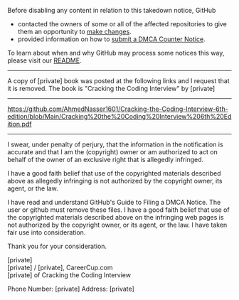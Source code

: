 Before disabling any content in relation to this takedown notice, GitHub
- contacted the owners of some or all of the affected repositories to give them an opportunity to [make changes](https://docs.github.com/en/github/site-policy/dmca-takedown-policy#a-how-does-this-actually-work).
- provided information on how to [submit a DMCA Counter Notice](https://docs.github.com/en/articles/guide-to-submitting-a-dmca-counter-notice).

To learn about when and why GitHub may process some notices this way, please visit our [README](https://github.com/github/dmca/blob/master/README.md#anatomy-of-a-takedown-notice).

---

A copy of [private] book was posted at the following links and I request that
it is removed. The book is "Cracking the Coding Interview" by [private]

---------
https://github.com/AhmedNasser1601/Cracking-the-Coding-Interview-6th-edition/blob/Main/Cracking%20the%20Coding%20Interview%206th%20Edition.pdf

---------

I swear, under penalty of perjury, that the information in the notification is accurate and that I am the (copyright) owner or am
authorized to act on behalf of the owner of an exclusive right that is
allegedly infringed.


I have a good faith belief that use of the copyrighted materials
described above as allegedly infringing is not authorized by the
copyright owner, its agent, or the law.

I have read and understand GitHub's Guide to Filing a DMCA Notice.
The user or github must remove these files.
I have a good faith belief that use of the copyrighted materials described above on the infringing web pages is not authorized by the copyright owner, or its agent, or the law. I have taken fair use into consideration.


Thank you for your consideration.

[private]  
[private] / [private], CareerCup.com  
[private] of Cracking the Coding Interview




Phone Number: [private]
Address: [private]
